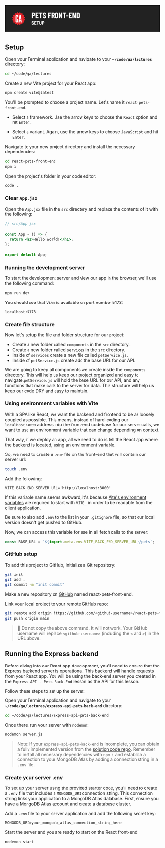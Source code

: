 # ![React - Pets Front-End - Setup](./assets/hero.png)

## Setup

Open your Terminal application and navigate to your **`~/code/ga/lectures`** directory:

```bash
cd ~/code/ga/lectures
```

Create a new Vite project for your React app:

```bash
npm create vite@latest
```

You'll be prompted to choose a project name. Let's name it `react-pets-front-end`.

- Select a framework. Use the arrow keys to choose the `React` option and hit `Enter`.

- Select a variant. Again, use the arrow keys to choose `JavaScript` and hit `Enter`.

Navigate to your new project directory and install the necessary dependencies:

```bash
cd react-pets-front-end
npm i
```

Open the project's folder in your code editor:

```bash
code .
```

### Clear `App.jsx`

Open the `App.jsx` file in the `src` directory and replace the contents of it with the following:

```jsx
// src/App.jsx

const App = () => {
  return <h1>Hello world!</h1>;
};

export default App;
```

### Running the development server

To start the development server and view our app in the browser, we'll use the following command: 

```bash
npm run dev
```

You should see that `Vite` is available on port number 5173: 

```plaintext
localhost:5173
```

### Create file structure

Now let's setup the file and folder structure for our project:

- Create a new folder called `components` in the `src` directory.
- Create a new folder called `services` in the `src` directory.
- Inside of `services` create a new file called `petService.js`.
- Inside of `petService.js` create add the base URL for our API.

We are going to keep all components we create inside the `components` directory. This will help us keep our project organized and easy to navigate.`petService.js` will hold the base URL for our API, and any functions that make calls to the server for data. This structure will help us keep our code DRY and easy to maintain.

### Using environment variables with Vite

With a SPA like React, we want the backend and frontend to be as loosely coupled as possible. This means, instead of hard-coding our `localhost:3000` address into the front-end codebase for our server calls, we want to use an environment variable that can change depending on context.

That way, if we deploy an app, all we need to do is tell the React app where the backend is located, using an environment variable.

So, we need to create a `.env` file on the front-end that will contain our server url:

```bash
touch .env
```

Add the following:

```plaintext
VITE_BACK_END_SERVER_URL='http://localhost:3000'
```

If this variable name seems awkward, it's because [Vite's environment variables](https://vitejs.dev/guide/env-and-mode) are required to start with `VITE_` in order to be readable from the client application.

Be sure to also add `.env` to the list in your `.gitignore` file, so that our local version doesn't get pushed to GitHub.

Now, we can access this variable for use in all fetch calls to the server:

```js
const BASE_URL = `${import.meta.env.VITE_BACK_END_SERVER_URL}/pets`;
```

### GitHub setup

To add this project to GitHub, initialize a Git repository:

```bash
git init
git add .
git commit -m "init commit"
```

Make a new repository on [GitHub](https://github.com/) named react-pets-front-end. 

Link your local project to your remote GitHub repo:

```bash
git remote add origin https://github.com/<github-username>/react-pets-front-end.git
git push origin main
```

> 🚨 Do not copy the above command. It will not work. Your GitHub username will replace `<github-username>` (including the `<` and `>`) in the URL above.

## Running the Express backend

Before diving into our React app development, you'll need to ensure that the Express backend server is operational. This backend will handle requests from your React app. You will be using the back-end server you created in the `Express API - Pets Back-End` lesson as the API for this lesson.

Follow these steps to set up the server:

Open your Terminal application and navigate to your **`~/code/ga/lectures/express-api-pets-back-end`** directory:

```bash
cd ~/code/ga/lectures/express-api-pets-back-end
```

Once there, run your server with `nodemon`:

```bash
nodemon server.js
```

> Note: If your `express-api-pets-back-end` is incomplete, you can obtain a fully implemented version from the [solution code repo](https://git.generalassemb.ly/modular-curriculum-all-courses/express-api-pets-back-end-solution). Remember to install all necessary dependencies with `npm i` and establish a connection to your MongoDB Atlas by adding a connection string in a `.env` file.

### Create your server .env

To set up your server using the provided starter code, you'll need to create a `.env` file that includes a `MONGODB_URI` connection string. This connection string links your application to a MongoDB Atlas database. First, ensure you have a MongoDB Atlas account and create a database cluster.

Add a `.env` file to your server application and add the following secret key:

```text
MONGODB_URI=your_mongodb_atlas_connection_string_here
```

Start the server and you are ready to start on the React front-end!

```bash
nodemon start
```
